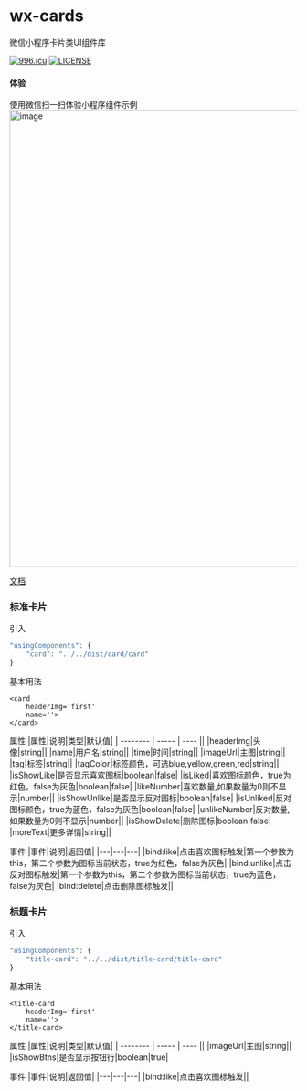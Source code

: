 # wx-cards

微信小程序卡片类UI组件库

[![996.icu](https://img.shields.io/badge/link-996.icu-red.svg)](https://996.icu) [![LICENSE](https://img.shields.io/badge/license-Anti%20996-blue.svg)](https://github.com/996icu/996.ICU/blob/master/LICENSE)



#### 体验
使用微信扫一扫体验小程序组件示例
<img src='https://user-images.githubusercontent.com/23134442/56375252-9e4bc580-6237-11e9-8371-5b3f540c795e.png' alt='image' width='800' />


[文档](https://github.com/katherine0325/katherine0325.github.io/issues/25)


### 标准卡片

引入
```javascript
"usingComponents": {
    "card": "../../dist/card/card"
}
```
基本用法
```
<card
    headerImg='first'
    name=''>
</card>
```
属性
|属性|说明|类型|默认值|
| --------   | -----  | ----  ||
|headerImg|头像|string||
|name|用户名|string||
|time|时间|string||
|imageUrl|主图|string||
|tag|标签|string||
|tagColor|标签颜色，可选blue,yellow,green,red|string||
|isShowLike|是否显示喜欢图标|boolean|false|
|isLiked|喜欢图标颜色，true为红色，false为灰色|boolean|false|
|likeNumber|喜欢数量,如果数量为0则不显示|number||
|isShowUnlike|是否显示反对图标|boolean|false|
|isUnliked|反对图标颜色，true为蓝色，false为灰色|boolean|false|
|unlikeNumber|反对数量,如果数量为0则不显示|number||
|isShowDelete|删除图标|boolean|false|
|moreText|更多详情|string||

事件
|事件|说明|返回值|
|---|---|---|
|bind:like|点击喜欢图标触发|第一个参数为this，第二个参数为图标当前状态，true为红色，false为灰色|
|bind:unlike|点击反对图标触发|第一个参数为this，第二个参数为图标当前状态，true为蓝色，false为灰色|
|bind:delete|点击删除图标触发||


### 标题卡片
引入
```javascript
"usingComponents": {
    "title-card": "../../dist/title-card/title-card"
}
```
基本用法
```
<title-card
    headerImg='first'
    name=''>
</title-card>
```
属性
|属性|说明|类型|默认值|
| --------   | -----  | ----  ||
|imageUrl|主图|string||
|isShowBtns|是否显示按钮行|boolean|true|

事件
|事件|说明|返回值|
|---|---|---|
|bind:like|点击喜欢图标触发||

